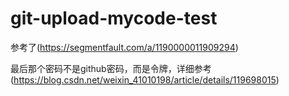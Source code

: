 # git-upload-mycode-test

参考了(https://segmentfault.com/a/1190000011909294)

最后那个密码不是github密码，而是令牌，详细参考(https://blog.csdn.net/weixin_41010198/article/details/119698015)

